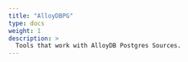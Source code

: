 ```yaml
---
title: "AlloyDBPG"
type: docs
weight: 1
description: > 
  Tools that work with AlloyDB Postgres Sources.
---
```

